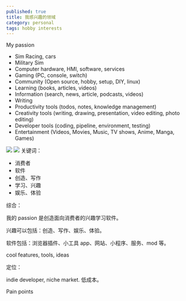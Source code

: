 ```yaml
---
published: true
title: 我感兴趣的领域
category: personal
tags: hobby interests
---
```


My passion

- Sim Racing, cars
- Military Sim
- Computer hardware, HMI, software, services
- Gaming (PC, console, switch)
- Community (Open source, hobby, setup, DIY, linux)
- Learning (books, articles, videos)
- Information (search, news, article, podcasts, videos)
- Writing
- Productivity tools (todos, notes, knowledge management)
- Creativity tools (writing, drawing, presentation, video editing, photo editing)
- Developer tools (coding, pipeline, environment, testing)
- Entertainment (Videos, Movies, Music, TV shows, Anime, Manga, Games)

![](https://goooooouwa.eu.org:8143/static/images/alipay_paycode.jpg)
![](https://goooooouwa.eu.org:8143/static/images/wechat_paycode.jpg)
关键词：

- 消费者
- 软件
- 创造、写作
- 学习、兴趣
- 娱乐、体验

综合：

我的 passion 是创造面向消费者的兴趣学习软件。

兴趣可以包括：创造、写作、娱乐、体验。

软件包括：浏览器插件、小工具 app、网站、小程序、服务、mod 等。

cool features, tools, ideas

定位：

indie developer, niche market. 低成本。

Pain points
